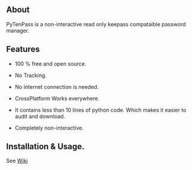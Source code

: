 ## About

PyTenPass is a non-interactive read only keepass compataible password manager.

## Features

* 100 % free and open source.

* No Tracking.

* No internet connection is needed.

* CrossPlatform Works everywhere.

* It contains less than 10 lines of python code. Which  makes it easier to audit and download.

* Completely non-interactive.


## Installation & Usage.

See [Wiki](https://github.com/defaultpfp/pytenpass/wiki)   
